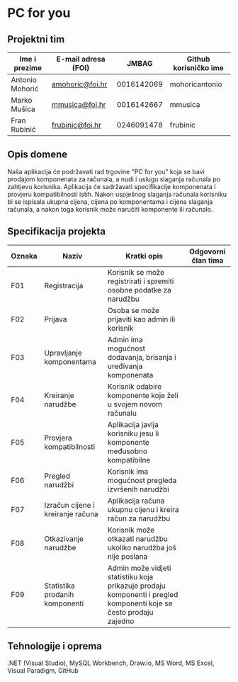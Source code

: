 # PC for you

## Projektni tim

Ime i prezime | E-mail adresa (FOI) | JMBAG | Github korisničko ime
------------  | ------------------- | ----- | ---------------------
Antonio Mohorić | amohoric@foi.hr | 0016142069 | mohoricantonio
Marko Mušica | mmusica@foi.hr | 0016142667 | mmusica
Fran Rubinić | frubinic@foi.hr | 0246091478 | frubinic

## Opis domene
Naša aplikacija će podržavati rad trgovine "PC for you" koja se bavi prodajom komponenata za računala, a nudi i uslugu slaganja računala po zahtjevu korisnika. Aplikacija će sadržavati specifikacije komponenata i provjeru kompatibilnosti istih. Nakon uspješnog slaganja računala korisniku bi se ispisala ukupna cijena, cijena po komponentama i cijena slaganja računala, a nakon toga korisnik može naručiti komponente ili računalo.

## Specifikacija projekta

Oznaka | Naziv | Kratki opis | Odgovorni član tima
------ | ----- | ----------- | -------------------
F01 | Registracija | Korisnik se može registrirati i spremiti osobne podatke za narudžbu | 
F02 | Prijava | Osoba se može prijaviti kao admin ili korisnik | 
F03 | Upravljanje komponentama | Admin ima mogućnost dodavanja, brisanja i uređivanja komponenata | 
F04 | Kreiranje narudžbe | Korisnik odabire komponente koje želi u svojem novom računalu |
F05 | Provjera kompatibilnosti | Aplikacija javlja korisniku jesu li komponente međusobno kompatibilne|
F06 | Pregled narudžbi | Korisnik ima mogućnost pregleda izvršenih narudžbi |
F07 | Izračun cijene i kreiranje računa | Aplikacija računa ukupnu cijenu i kreira račun za narudžbu |
F08 | Otkazivanje narudžbe | Korisnik može otkazati narudžbu ukoliko narudžba još nije poslana |
F09 | Statistika prodanih komponenti | Admin može vidjeti statistiku koja prikazuje prodaju komponenti i pregled komponenti koje se često prodaju zajedno|

## Tehnologije i oprema
.NET (Visual Studio), MySQL Workbench, Draw.io, MS Word, MS Excel, Visual Paradigm, GitHub

